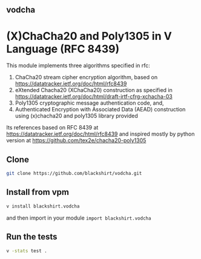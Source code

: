 ## vodcha

# (X)ChaCha20 and Poly1305 in V Language (RFC 8439)

This module implements three algorithms specified in rfc:

1. ChaCha20 stream cipher encryption algorithm, based on https://datatracker.ietf.org/doc/html/rfc8439
2. eXtended Chacha20 (XChaCha20) construction as specified in https://datatracker.ietf.org/doc/html/draft-irtf-cfrg-xchacha-03
3. Poly1305 cryptographic message authentication code, and,
4. Authenticated Encryption with Associated Data (AEAD) construction using (x)chacha20 and poly1305 library provided

Its references based on RFC 8439 at https://datatracker.ietf.org/doc/html/rfc8439 and inspired mostly by python version at https://github.com/tex2e/chacha20-poly1305

## Clone

```bash
git clone https://github.com/blackshirt/vodcha.git
```
## Install from vpm

```bash
v install blackshirt.vodcha
```
and then import in your module 
`import blackshirt.vodcha`

## Run the tests

```bash
v -stats test .
```

